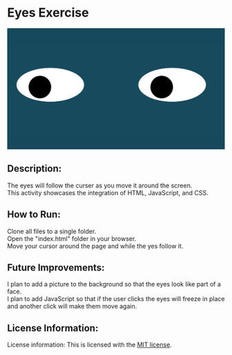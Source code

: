 # Eyes Exercise
<img src=./eyes.png>

## Description:
<p> The eyes will follow the curser as you move it around the screen. <br> This activity showcases the integration of HTML, JavaScript, and CSS. </p>

## How to Run:
<p> Clone all files to a single folder. <br> Open the "index.html" folder in your browser. <br> Move your cursor around the page and while the yes follow it. </p>

## Future Improvements:
<p> I plan to add a picture to the background so that the eyes look like part of a face. <br> I plan to add JavaScript so that if the user clicks the eyes will freeze in place and another click will make them move again. </p>

## License Information:
License information: This is licensed with the [MIT license](https://github.com/khallockguede/Eyes/blob/main/LICENSE). 
